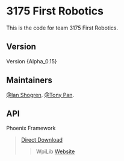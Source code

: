 # 3175 First Robotics

This is the code for team 3175 First Robotics.

## Version
Version {Alpha_0.15}

## Maintainers
[@Ian Shogren](https://github.com/Ianshogren).
[@Tony Pan](https://github.com/tonypan2000).

## API
Phoenix Framework
> [Direct Download](http://www.ctr-electronics.com/downloads/installers/CTRE%20Phoenix%20Framework%20v5.2.1.1.zip)
>> WpiLib
 [Website](https://wpilib.screenstepslive.com/s/currentCS/m/getting_started/l/599679-installing-eclipse-c-java)
